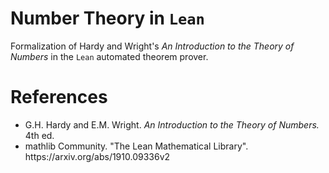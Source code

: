 # Number Theory in ```Lean```
Formalization of Hardy and Wright's <em>An Introduction to the Theory of Numbers</em> in the ```Lean``` automated theorem prover. 


# References
<ul>
  <li>G.H. Hardy and E.M. Wright. <em>An Introduction to the Theory of Numbers.</em> 4th ed. </li>
  <li>mathlib Community. "The Lean Mathematical Library". https://arxiv.org/abs/1910.09336v2</li>
</ul>
